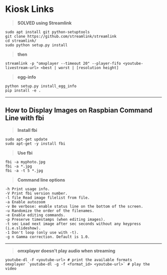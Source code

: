# Kiosk Links
> **SOLVED using Streamlink**
```
sudo apt install git python-setuptools
git clone https://github.com/streamlink/streamlink
cd streamlink/
sudo python setup.py install
```
> **then**
```
streamlink -p "omxplayer --timeout 20" --player-fifo <youtube-livestream-url> <best | worst | [resolution height]
```
 > **egg-info**
```
python setup.py install_egg_info
pip install -e .
```
---
## How to Display Images on Raspbian Command Line with fbi
 > **Install fbi**
 ```
sudo apt-get update
sudo apt-get -y install fbi
 ```
 > **Use fbi**
 ```
fbi -a myphoto.jpg
fbi -a *.jpg
fbi -a -t 5 *.jpg
 ```
 > **Command line options**
 ```
-h Print usage info.
-V Print fbi version number.
-l file Read image filelist from file.
-a Enable autozoom
-v Be verbose: enable status line on the bottom of the screen.
-u Randomize the order of the filenames.
-e Enable editing commands.
-p Preserve timestamps (when editing images).
-t sec Load next image after sec seconds without any keypress (i.e.slideshow).
-1 Don't loop (only use with -t).
-g n Gamma correction. Default is 1.0.
 ```
 ---
  > **omxplayer doesn't play audio when streaming**
  ```
youtube-dl -F <youtube-url> # print the available formats
omxplayer `youtube-dl -g -f <format_id> <youtube-url>` # play the video
```


